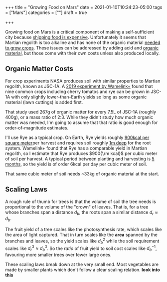 +++
title = "Growing Food on Mars"
date = 2021-01-10T10:24:23-05:00
tags = ["Mars"]
categories = [""]
draft = true

+++

Growing food on Mars is a critical component of making a self-sufficient city because [shipping food is expensive](http://adamjermyn.com/posts/mars_scales/). Unfortunately it seems that Martian regolith is too alkaline and has none of the organic material [needed to grow crops](https://www.sciencedirect.com/science/article/abs/pii/S0019103520303845). These issues can be addressed by adding acid and [organic material](https://www.degruyter.com/view/journals/opag/4/1/article-p509.xml?language=en), but those come with their own costs unless also produced locally.

## Organic Matter Costs

For crop experiments NASA produces soil with similar properties to Martian regolith, known as JSC-1A. A [2019 experiment by Wamelink+](https://www.degruyter.com/view/journals/opag/4/1/article-p509.xml?language=en) found that nine common crops including cherry tomatos and rye can be grown in JSC-1A with only slightly lower-than-Earth yields so long as some organic material (lawn cuttings) is added first.

That study used 267g of organic matter for every 7.5L of JSC-1A (roughly 400g), or a mass ratio of 2:3. While they didn't study how much organic matter was needed, I'm going to assume that that ratio is good enough for order-of-magnitude estimates.

I'll use Rye as a typical crop. On Earth, Rye yields roughly [900kcal per square meter](http://www.gardeningplaces.com/articles/nutrition-per-hectare1.htm)per harvest and requires soil roughly [1m deep](https://www.tandfonline.com/doi/full/10.1080/00288233.2010.514927) for the root system. Wamelink+ found that Rye has a comparable yield in Martian regolith, so I estimate that Rye produces $900{\rm kcal}$ per cubic meter of soil per harvest. A typical period between planting and harvesting is [5 months](https://www.growveg.com/plants/us-and-canada/how-to-grow-cereal-rye/), so the yield is of order 6kcal per day per cubic meter of soil.

That same cubic meter of soil needs ~33kg of organic material at the start.



## Scaling Laws

A rough rule of thumb for trees is that the volume of soil the tree needs is proportional to the volume of the "crown" of leaves. That is, for a tree whose branches span a distance $d_b$, the roots span a similar distance $d_r \approx d_b$.

The fruit yield of a tree scales like the photosynthesis rate, which scales like the area of light captured. That in turn scales like the **area** spanned by the branches and leaves, so the yield scales like $d_b^2$ while the soil requirement scales like $d_r^3 \approx d_b^3$. So the *ratio* of fruit yield to soil cost scales like $d_b^{-1}$, favouring more smaller trees over fewer large ones.

These scaling laws break down at the very small end. Most vegetables are made by smaller plants which don't follow a clear scaling relation. **look into this**

  

